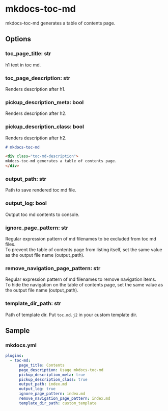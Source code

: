 # mkdocs-toc-md

<div class="toc-md-description">
mkdocs-toc-md generates a table of contents page.
</div>

## Options



### toc_page_title: str  
h1 text in toc md.

### toc_page_description: str
Renders description after h1.

### pickup_description_meta: bool  
Renders description after h2.

### pickup_description_class: bool  
Renders description after h2.


```md
# mkdocs-toc-md

<div class="toc-md-description">
mkdocs-toc-md generates a table of contents page.
</div>
```



### output_path: str  
Path to save rendered toc md file.

### output_log: bool  
Output toc md contents to console.

### ignore_page_pattern: str  
Regular expression pattern of md filenames to be excluded from toc md files.  
To prevent the table of contents page from listing itself, set the same value as the output file name (output_path).

### remove_navigation_page_pattern: str  
Regular expression pattern of md filenames to remove navigation items.  
To hide the navigation on the table of contents page, set the same value as the output file name (output_path).

### template_dir_path: str
Path of template dir.
Put `toc.md.j2` in your custom template dir.

## Sample 

### mkdocs.yml

```yml
plugins:
  - toc-md:
      page_title: Contents
      page_description: Usage mkdocs-toc-md
      pickup_description_meta: true
      pickup_description_class: true
      output_path: index.md
      output_log: true
      ignore_page_pattern: index.md
      remove_navigation_page_pattern: index.md
      template_dir_path: custom_template
```


